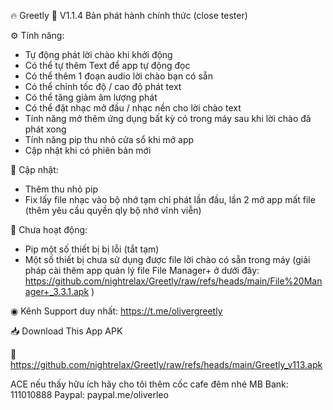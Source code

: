 🔥 Greetly
🔄 V1.1.4 Bản phát hành chính thức (close tester)

⚙ Tính năng:
- Tự động phát lời chào khi khởi động
- Có thể tự thêm Text để app tự động đọc
- Có thể thêm 1 đoạn audio lời chào bạn có sẵn
- Có thể chỉnh tốc độ / cao độ phát text
- Có thể tăng giảm âm lượng phát
- Có thể đặt nhạc mở đầu / nhạc nền cho lời chào text
- Tính năng mở thêm ứng dụng bất kỳ có trong máy sau khi lời chào đã phát xong
- Tính năng pip thu nhỏ cửa sổ khi mở app
- Cập nhật khi có phiên bản mới

💫 Cập nhật:
- Thêm thu nhỏ pip
- Fix lấy file nhạc vào bộ nhớ tạm chỉ phát lần đầu, lần 2 mở app mất file (thêm yêu cầu quyền qly bộ nhớ vĩnh viễn)

📱 Chưa hoạt động:
- Pip một số thiết bị bị lỗi (tắt tạm)
- Một số thiết bị chưa sử dụng được file lời chào có sẵn trong máy
(giải pháp cài thêm app quản lý file File Manager+ ở dưới đây: https://github.com/nightrelax/Greetly/raw/refs/heads/main/File%20Manager+_3.3.1.apk )

◉ Kênh Support duy nhất: https://t.me/olivergreetly

📥 Download This App APK

🔗 https://github.com/nightrelax/Greetly/raw/refs/heads/main/Greetly_v113.apk

ACE nếu thấy hữu ích hãy cho tôi thêm cốc cafe đêm nhé
MB Bank: 111010888
Paypal: paypal.me/oliverleo

